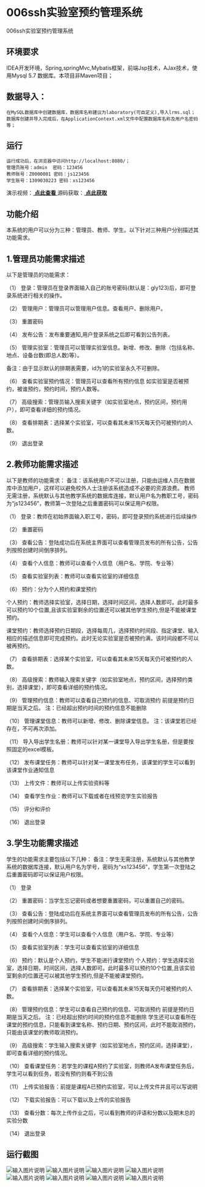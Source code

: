 #  006ssh实验室预约管理系统
006ssh实验室预约管理系统


## 环境要求
IDEA开发环境，Spring,springMvc,Mybatis框架，前端Jsp技术，AJax技术，使用Mysql 5.7 数据库。本项目非Maven项目；

## 数据导入：
````
在MySQL数据库中创建数据库，数据库名称建议为laboratory(可自定义),导入lrms.sql；
数据库创建并导入完成后，在ApplicationContext.xml文件中配置数据库名称及用户名密码等；
````
## 运行
````
运行成功后，在浏览器中访问http://localhost:8080/；
管理员账号：admin  密码：123456
教师账号：Z0000001 密码：js123456
学生账号：1309030223 密码：xs123456
````
演示视频：[ **点此查看** ](https://www.bilibili.com/video/BV18b4y1d7Vi/)
源码获取：[ **点此获取** ](http://www.shuyue.fun/index.php?type=productinfo&id=117)

## 功能介绍
本系统的用户可以分为三种：管理员、教师、学生。以下针对三种用户分别描述其功能需求。
## 1.管理员功能需求描述
以下是管理员的功能需求：

（1） 登录：管理员在登录界面输入自己的账号密码(默认是：gly123)后，即可登录系统进行相关的操作。

（2） 管理用户：管理员可以管理用户信息。查看用户、删除用户。

（3） 重置密码

（4） 发布公告：发布重要通知,用户登录系统之后即可看到公告列表。

（5） 管理实验室：管理员可以管理实验室信息。新增、修改、删除（包括名称、地点、设备台数(即总人数)等）。

备注：由于显示默认的排期表需要，id为1的实验室永久不可删除。

（6） 查看实验室预约情况：管理员可以查看所有预约信息 如实验室是否被预约，被谁预约，预约时间，预约人数等。

（7） 高级搜索：管理员输入搜索关键字（如实验室地点，预约区间，预约用户），即可查看详细的预约情况。

（8） 查看排期表：选择某个实验室，可以查看其未来15天每天仍可被预约的人数。

（9） 退出登录
## 2.教师功能需求描述
以下是教师的功能需求：
备注：该系统用户不可以注册，只能由运维人员在数据库中添加用户，这样可以避免校外人士注册该系统造成不必要的资源浪费。
教师无需注册，系统默认与其他教学系统的数据库连接，默认用户名为教职工号，密码为“js123456”，教师第一次登陆之后重置密码可以保证用户权限。

（1） 登录：教师在初始界面输入职工号，密码，即可登录预约系统进行后续操作

（2） 重置密码

（3） 查看公告：登陆成功后在系统主界面可以查看管理员发布的所有公告，公告列按照创建时间倒序排列。

（4） 查看个人信息：教师可以查看个人信息（用户名、学院、专业等）

（5） 查看实验室列表：教师可以查看实验室的详细信息

（6） 预约：分为个人预约和课堂预约

个人预约：教师选择实验室，选择日期，选择时间区间，选择人数即可。此时最多可以预约10个位置,且该实验室剩余的位置还可以被其他学生预约,但是不能被课堂预约。

课堂预约：教师选择预约日期段，选择每周几，选择预约时间段、指定课堂、输入相应的描述信息即可完成预约。此时无论实验室是否被预约满，该时间段都不可以被再预约。

（7） 查看排期表：选择某个实验室，可以查看其未来15天每天仍可被预约的人数。

（8） 高级搜索：教师输入搜索关键字（如实验室地点，预约区间，选择预约类别，选择课堂），即可查看详细的预约情况。

（9） 管理预约信息：教师可以查看自己预约的信息、可取消预约 前提是预约日期是当天之后。
注：已经超出预约时间的预约信息不能删除

（10） 管理课堂信息：教师可以新增、修改、删除课堂信息。
注：该课堂若已经存在，不可再次添加。

（11） 导入导出学生名册：教师可以针对某一课堂导入导出学生名册，但是要按照固定的excel模板。

（12） 发布课堂任务：教师可以针对某一课堂发布任务，该课堂的学生可以看到该课堂作业通知信息

（13） 上传文件：教师可以上传实验资料等

（14） 查看学生作业：教师可以下载或者在线预览学生实验报告

（15） 评分和评价

（16） 退出登录
## 3.学生功能需求描述
学生的功能需求主要包括以下几种：
备注：学生无需注册，系统默认与其他教学系统的数据库连接，默认用户名为学号，密码为“xs123456”，学生第一次登陆之后重置密码即可以保证用户权限。

（1） 登录

（2） 重置密码：当学生忘记密码或者想要重置密码，可以重置自己的密码。

（3） 查看公告：登陆成功后在系统主界面可以查看管理员发布的所有公告，公告列按照创建时间倒序排列。

（4） 查看个人信息：学生可以查看个人信息（用户名、学院、专业等）

（5） 查看实验室列表：学生可以查看实验室的详细信息

（6） 预约：默认是个人预约，学生不能进行课堂预约
个人预约：学生选择实验室，选择日期，时间区间，选择人数即可。此时最多可以预约10个位置,且该实验室剩余的位置还可以被其他学生预约,但是不能被课堂预约。

（7） 查看排期表：选择某个实验室，可以查看其未来15天每天仍可被预约的人数。

（8） 管理预约信息：学生可以查看自己预约的信息、可取消预约 前提是预约日期是当天之后。
注：已经超出预约时间的预约信息不能删除
学生还可以查看所在课堂的预约信息，只能看到课堂名称、预约日期、预约区间，此时不能取消预约，只能由该课堂的教师取消预约。

（9） 高级搜索：学生输入搜索关键字（如实验室地点，预约区间，选择课堂），即可查看详细的预约情况。

（10） 查看课堂任务：若学生的课程A预约了实验室，则教师A发布课堂任务后，学生可以看到任务，若没有预约则看不到公告

（11） 上传实验报告：前提是课程A已预约实验室，可以上传文件并且可以写说明

（12） 下载实验报告：可以下载以及上传的实验报告

（13） 查看分数：每次上传作业之后，可以看到教师的评语和分数以及期末总的实验分数

（14） 退出登录

## 运行截图

![输入图片说明](https://images.gitee.com/uploads/images/2021/0317/095522_3cf76eb9_863230.png "屏幕截图.png")
![输入图片说明](https://images.gitee.com/uploads/images/2021/0317/095531_51ea19b2_863230.png "屏幕截图.png")
![输入图片说明](https://images.gitee.com/uploads/images/2021/0317/110455_f087856f_863230.png "屏幕截图.png")
![输入图片说明](https://images.gitee.com/uploads/images/2021/0317/110521_8312646d_863230.png "屏幕截图.png")
![输入图片说明](https://images.gitee.com/uploads/images/2021/0317/110534_87bf7345_863230.png "屏幕截图.png")
![输入图片说明](https://images.gitee.com/uploads/images/2021/0317/110532_a6874950_863230.png "屏幕截图.png")
![输入图片说明](https://images.gitee.com/uploads/images/2021/0317/110547_892578b7_863230.png "屏幕截图.png")
![输入图片说明](https://images.gitee.com/uploads/images/2021/0317/110558_9e78c974_863230.png "屏幕截图.png")
